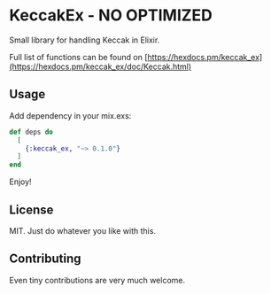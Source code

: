 # KeccakEx - NO OPTIMIZED

Small library for handling Keccak in Elixir.

Full list of functions can be found on [https://hexdocs.pm/keccak_ex](https://hexdocs.pm/keccak_ex/doc/Keccak.html)

## Usage

Add dependency in your mix.exs:

```elixir
def deps do
  [
    {:keccak_ex, "~> 0.1.0"}
  ]
end
```

Enjoy!

## License

MIT. Just do whatever you like with this.

## Contributing

Even tiny contributions are very much welcome. 